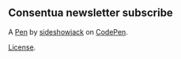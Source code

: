 Consentua newsletter subscribe
------------------------------


A [Pen](https://codepen.io/sideshowjack/pen/jvEOMz) by [sideshowjack](https://codepen.io/sideshowjack) on [CodePen](https://codepen.io).

[License](https://codepen.io/sideshowjack/pen/jvEOMz/license).